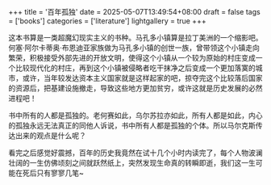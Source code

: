 +++
title = '百年孤独'
date = 2025-05-07T13:49:54+08:00
draft = false
tags = ['books']
categories = ['literature']
lightgallery = true
+++

这本书算是一类超魔幻现实主义的书种。马孔多小镇算是拉丁美洲的一个缩影吧。何塞·阿尔卡蒂奥·布恩迪亚家族做为马孔多小镇的创世一族，曾带领这个小镇走向繁荣，积极接受外部先进的开放文明，使得这个小镇从一个较为原始的村庄变成一个比较现代化的村庄，再到这个小镇被侵略者吃干抹净之后变成一个更加落寞的城市，或许，当年较发达资本主义国家就是这样起家的吧，掠夺完这个比较落后国家的资源后，把基建设施撤走，导致这些地方更加贫穷，或许这就是历史发展的必然进程吧！

书中所有的人都是孤独的。老何赛如此，乌尔苏拉亦如此，所有人都是如此，内心的孤独永远无法真正的同他人诉说，书中所有人都是孤独的个体。所以马尔克斯传达出来的观点是什么呢？

看完之后感觉好震撼，百年的历史我竟然在试十几个小时内读完了，每个人物波澜壮阔的一生仿佛顷刻之间就跃然纸上，突然发现生命真的转瞬即逝，我们这一生可能在死后只有寥寥几笔~
